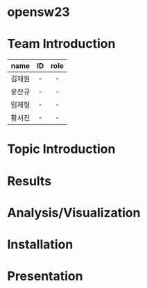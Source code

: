 # opensw23
# Team Introduction
| name | ID | role |
| :--: | :--: | :--: |
| 김채원 | - | - |
| 윤찬규 | - | - |
| 임제형 | - | - | 
| 황서진 | - | - |

# Topic Introduction

# Results

# Analysis/Visualization

# Installation

# Presentation

